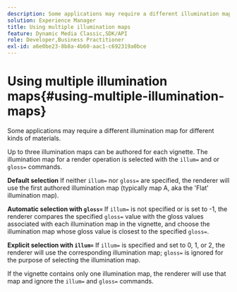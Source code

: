 ```yaml
---
description: Some applications may require a different illumination map for different kinds of materials.
solution: Experience Manager
title: Using multiple illumination maps
feature: Dynamic Media Classic,SDK/API
role: Developer,Business Practitioner
exl-id: a6e0be23-8b8a-4b60-aac1-c692319a0bce
---
```

# Using multiple illumination maps{#using-multiple-illumination-maps}

Some applications may require a different illumination map for different kinds of materials.

Up to three illumination maps can be authored for each vignette. The illumination map for a render operation is selected with the `illum=` and or `gloss=` commands.

**Default selection** If neither `illum=` nor `gloss=` are specified, the renderer will use the first authored illumination map (typically map A, aka the 'Flat' illumination map).

**Automatic selection with `gloss=`** If `illum=` is not specified or is set to -1, the renderer compares the specified `gloss=` value with the gloss values associated with each illumination map in the vignette, and choose the illumination map whose gloss value is closest to the specified `gloss=`.

**Explicit selection with `illum=`** If `illum=` is specified and set to 0, 1, or 2, the renderer will use the corresponding illumination map; `gloss=` is ignored for the purpose of selecting the illumination map.

If the vignette contains only one illumination map, the renderer will use that map and ignore the `illum=` and `gloss=` commands.
